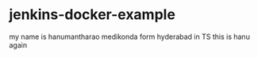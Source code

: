 # jenkins-docker-example
my name is hanumantharao medikonda form hyderabad in TS
this is hanu again
